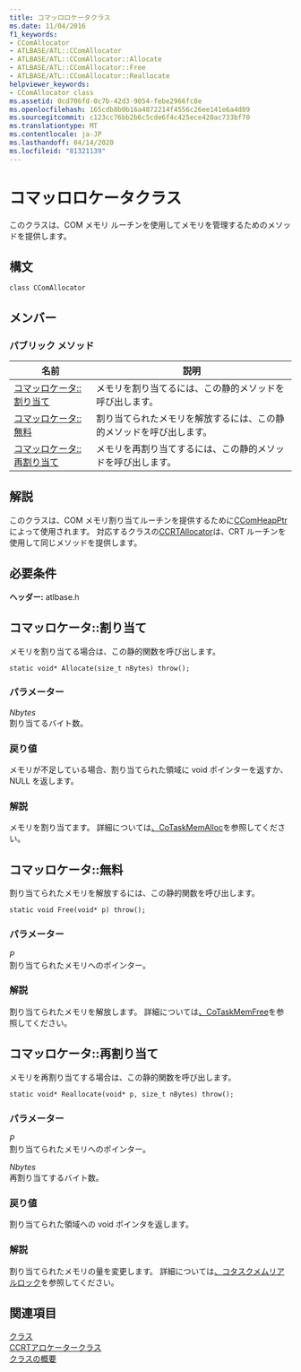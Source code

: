 ```yaml
---
title: コマッロロケータクラス
ms.date: 11/04/2016
f1_keywords:
- CComAllocator
- ATLBASE/ATL::CComAllocator
- ATLBASE/ATL::CComAllocator::Allocate
- ATLBASE/ATL::CComAllocator::Free
- ATLBASE/ATL::CComAllocator::Reallocate
helpviewer_keywords:
- CComAllocator class
ms.assetid: 0cd706fd-0c7b-42d3-9054-febe2966fc8e
ms.openlocfilehash: 165cdb8b0b16a4872214f4556c26ee141e6a4d89
ms.sourcegitcommit: c123cc76bb2b6c5cde6f4c425ece420ac733bf70
ms.translationtype: MT
ms.contentlocale: ja-JP
ms.lasthandoff: 04/14/2020
ms.locfileid: "81321139"
---
```

# <a name="ccomallocator-class"></a>コマッロロケータクラス

このクラスは、COM メモリ ルーチンを使用してメモリを管理するためのメソッドを提供します。

## <a name="syntax"></a>構文

```
class CComAllocator
```

## <a name="members"></a>メンバー

### <a name="public-methods"></a>パブリック メソッド

|名前|説明|
|----------|-----------------|
|[コマッロケータ::割り当て](#allocate)|メモリを割り当てるには、この静的メソッドを呼び出します。|
|[コマッロケータ::無料](#free)|割り当てられたメモリを解放するには、この静的メソッドを呼び出します。|
|[コマッロケータ::再割り当て](#reallocate)|メモリを再割り当てするには、この静的メソッドを呼び出します。|

## <a name="remarks"></a>解説

このクラスは、COM メモリ割り当てルーチンを提供するために[CComHeapPtr](../../atl/reference/ccomheapptr-class.md)によって使用されます。 対応するクラスの[CCRTAllocator](../../atl/reference/ccrtallocator-class.md)は、CRT ルーチンを使用して同じメソッドを提供します。

## <a name="requirements"></a>必要条件

**ヘッダー:** atlbase.h

## <a name="ccomallocatorallocate"></a><a name="allocate"></a>コマッロケータ::割り当て

メモリを割り当てる場合は、この静的関数を呼び出します。

```
static void* Allocate(size_t nBytes) throw();
```

### <a name="parameters"></a>パラメーター

*Nbytes*<br/>
割り当てるバイト数。

### <a name="return-value"></a>戻り値

メモリが不足している場合、割り当てられた領域に void ポインターを返すか、NULL を返します。

### <a name="remarks"></a>解説

メモリを割り当てます。 詳細については[、CoTaskMemAlloc](/windows/win32/api/combaseapi/nf-combaseapi-cotaskmemalloc)を参照してください。

## <a name="ccomallocatorfree"></a><a name="free"></a>コマッロケータ::無料

割り当てられたメモリを解放するには、この静的関数を呼び出します。

```
static void Free(void* p) throw();
```

### <a name="parameters"></a>パラメーター

*P*<br/>
割り当てられたメモリへのポインター。

### <a name="remarks"></a>解説

割り当てられたメモリを解放します。 詳細については[、CoTaskMemFree](/windows/win32/api/combaseapi/nf-combaseapi-cotaskmemfree)を参照してください。

## <a name="ccomallocatorreallocate"></a><a name="reallocate"></a>コマッロケータ::再割り当て

メモリを再割り当てする場合は、この静的関数を呼び出します。

```
static void* Reallocate(void* p, size_t nBytes) throw();
```

### <a name="parameters"></a>パラメーター

*P*<br/>
割り当てられたメモリへのポインター。

*Nbytes*<br/>
再割り当てするバイト数。

### <a name="return-value"></a>戻り値

割り当てられた領域への void ポインタを返します。

### <a name="remarks"></a>解説

割り当てられたメモリの量を変更します。 詳細については[、コタスクメムリアルロック](/windows/win32/api/combaseapi/nf-combaseapi-cotaskmemrealloc)を参照してください。

## <a name="see-also"></a>関連項目

[クラス](../../atl/reference/ccomheapptr-class.md)<br/>
[CCRTアロケータークラス](../../atl/reference/ccrtallocator-class.md)<br/>
[クラスの概要](../../atl/atl-class-overview.md)
